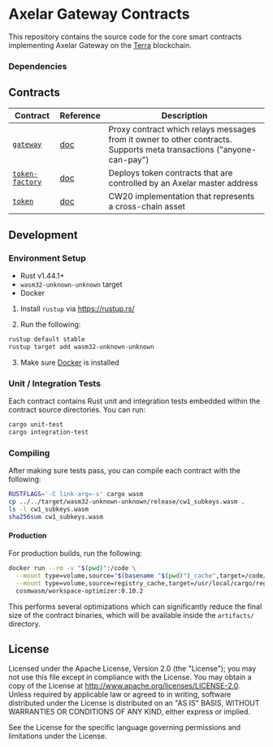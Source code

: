 # Axelar Gateway Contracts

This repository contains the source code for the core smart contracts implementing Axelar Gateway on the [Terra](https://terra.money) blockchain.

### Dependencies

## Contracts

| Contract                                            | Reference                                              | Description                                                                                                                        |
| --------------------------------------------------- | ------------------------------------------------------ | ---------------------------------------------------------------------------------------------------------------------------------- |
| [`gateway`](./contracts/proxy)  | [doc]() | Proxy contract which relays messages from it owner to other contracts. Supports meta transactions ("anyone-can-pay")                                              |
| [`token-factory`](./contracts/token-factory)      | [doc]()   |  Deploys token contracts that are controlled by an Axelar master address                                                        |
| [`token`](./contracts/token)              | [doc]()       | CW20 implementation that represents a cross-chain asset |

## Development

### Environment Setup

- Rust v1.44.1+
- `wasm32-unknown-unknown` target
- Docker

1. Install `rustup` via https://rustup.rs/

2. Run the following:

```sh
rustup default stable
rustup target add wasm32-unknown-unknown
```

3. Make sure [Docker](https://www.docker.com/) is installed

### Unit / Integration Tests

Each contract contains Rust unit and integration tests embedded within the contract source directories. You can run:

```sh
cargo unit-test
cargo integration-test
```

### Compiling

After making sure tests pass, you can compile each contract with the following:

```sh
RUSTFLAGS='-C link-arg=-s' cargo wasm
cp ../../target/wasm32-unknown-unknown/release/cw1_subkeys.wasm .
ls -l cw1_subkeys.wasm
sha256sum cw1_subkeys.wasm
```

#### Production

For production builds, run the following:

```sh
docker run --rm -v "$(pwd)":/code \
  --mount type=volume,source="$(basename "$(pwd)")_cache",target=/code/target \
  --mount type=volume,source=registry_cache,target=/usr/local/cargo/registry \
  cosmwasm/workspace-optimizer:0.10.2
```

This performs several optimizations which can significantly reduce the final size of the contract binaries, which will be available inside the `artifacts/` directory.

## License

Licensed under the Apache License, Version 2.0 (the "License"); you may not use this file except in compliance with the License. You may obtain a copy of the License at http://www.apache.org/licenses/LICENSE-2.0. Unless required by applicable law or agreed to in writing, software distributed under the License is distributed on an "AS IS" BASIS, WITHOUT WARRANTIES OR CONDITIONS OF ANY KIND, either express or implied.

See the License for the specific language governing permissions and limitations under the License.
